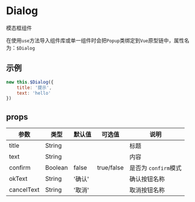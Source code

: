# Dialog

模态框组件

在使用`use`方法导入组件库或单一组件时会把`Popup`类绑定到`Vue`原型链中，属性名为：`$Dialog`

## 示例

```javascript
new this.$Dialog({
	title: '提示',
	text: 'hello'
})
```

## props

| 参数       | 类型    | 默认值 | 可选值     | 说明                 |
| ---------- | ------- | ------ | ---------- | -------------------- |
| title      | String  |        |            | 标题                 |
| text       | String  |        |            | 内容                 |
| confirm    | Boolean | false  | true/false | 是否为 `confirm`模式 |
| okText     | String  | '确认' |            | 确认按钮名称         |
| cancelText | String  | '取消' |            | 取消按钮名称         |
